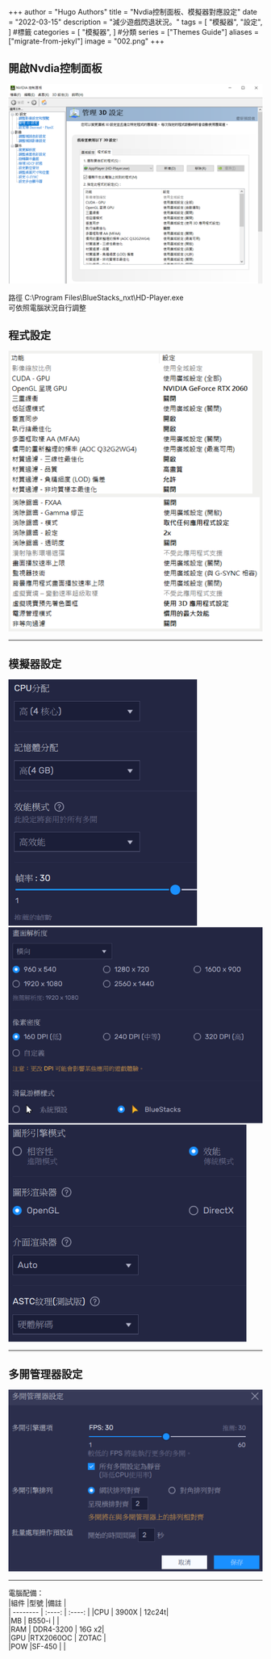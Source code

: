 +++
author = "Hugo Authors"
title = "Nvdia控制面板、模擬器對應設定"
date = "2022-03-15"
description = "減少遊戲閃退狀況。"
tags = [
    "模擬器",
    "設定",
] #標籤
categories = [
    "模擬器",
] #分類
series = ["Themes Guide"]
aliases = ["migrate-from-jekyl"]
image = "002.png"
+++
<!-- Global site tag (gtag.js) - Google Analytics -->
<script async src="https://www.googletagmanager.com/gtag/js?id=G-FNDM35MCGM"></script>
<script>
  window.dataLayer = window.dataLayer || [];
  function gtag(){dataLayer.push(arguments);}
  gtag('js', new Date());

  gtag('config', 'G-FNDM35MCGM');
</script>







## 開啟Nvdia控制面板

![](Nvidia.png)  
  
  
路徑 C:\Program Files\BlueStacks_nxt\HD-Player.exe  
可依照電腦狀況自行調整  
  
## 程式設定  

![](Nvdia控制面板.png)


------------
## 模擬器設定
![效能](效能.PNG)
![顯示](顯示.PNG)
![圖形](圖形.PNG)

------------
## 多開管理器設定
![](管理器.png)

------------
電腦配備：  
|組件   |型號       |備註      |  
| --------   | :----:  | :----:  |
|CPU    | 3900X     |   12c24t|  
|MB     | B550-i    |         |  
|RAM    | DDR4-3200 |   16G x2|  
|GPU    |RTX2060OC  |   ZOTAC |  
|POW    |SF-450     |         |  

